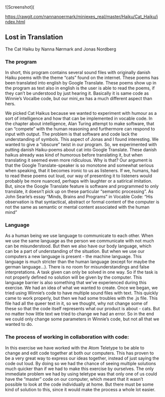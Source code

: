 ![Screenshot](

https://rawgit.com/nannanoermark/miniexes_real/master/Haiku/Cat_Haiku/index.html

## Lost in Translation 
The Cat Haiku by Nanna Nørmark and Jonas Nordberg

### The program 

In short, this program contains several sound files with originally danish Haiku poems with the theme “cats” found on the internet. These poems has been translated into english by Google Translate. These poems show up in the program as text also in english is the user is able to read the poems, if they can’t be understood by just hearing it. Basically it is same code as Winnie’s Vocalbe code, but our mini_ex has a much different aspect than hers. 

We picked Cat Haikus because we wanted to experiment with humour as a sort of intelligence and how that can be implemented in vocable code. In the chapter about intelligence, Alan Turing attempt to make software, that can “compete” with the human reasoning and furthermore can respond to input with output. The problem is that software and code lack the understanding of symbols. This aspect of Jonas and I found interesting. We wanted to give a “obscure” twist in our program. So, we experimented with putting danish Haiku-poems about cat into Google Translate. These danish haikus already was kind of humorous before translating it, but when translating it seemed even more ridiculous. Why is that? Our argument is that the Google Translate-speaker is so monotone and somewhat serious when speaking, that it becomes ironic to us as listeners. If we, humans, had to read these poems out loud, our way of presenting it to listeners would probably be more nuanced, perhaps with laughter or a satirical imitation. But, since the Google Translate feature is software and programmed to only translate, it doesn’t pick up on these particular “semantic processing”. As John Searle’s  essay “Minds, Brains and Programs” in Vocable Code: “His observation is that syntactical, abstract or formal content of the computer is not the same as semantic or mental content associated with the human mind” 


### Language

As a human being we use language to communicate to each other. When we use the same language as the person we communicate with not much can be misunderstood. But then we also have our body language, which can be a part of understanding of the situation. 
But when we use our computers a new language is present - the machine language. This language is much stricter than the human language (except for maybe the german language…). There is no room for misunderstandings and false interpretations. A task given can only be solved in one way. So if the task is not properly defined no solution will be given by the computer. This language barrier is also something that we’ve experienced during this exercise. 
We had an idea of what we wanted to create. Once we began, we tried using Winnie’s code to have multiple sound files with text. This quickly came to work properly, but then we had some troubles with the .js file. This file had all the queer text in it, so we thought, why not change some of these so that the code itself represents what our product is about - cats. But no matter how little text we tried to change we had an error. So in the end we could only change some parameters in Winnie’s code, but not all that we wanted to do. 


### The process of working in collaboration with code:
In this exercise we have worked with the Atom Teletype to be able to change and edit code together at both our computers. This has proven to be a very great way to express our ideas together, instead of just saying the code out loud. By doing so we had the chance of seeing multiple solutions much quicker than if we had to make this exercise by ourselves. The only immediate problem we had by using teletype was that only one of us could have the “master” code on our computer, which meant that it wasn’t possible to look at the code individually at home. But there must be some kind of solution to this, since it would make the process a whole lot easier. 





